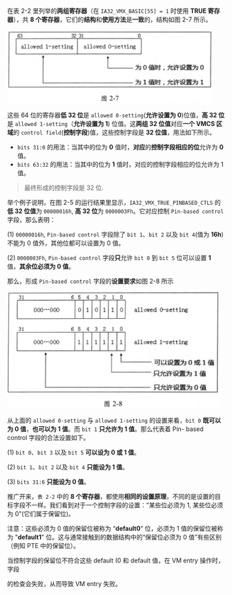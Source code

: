 
在表 2-2 里列举的**两组寄存器**（在 `IA32_VMX_BASIC[55] = 1` 时使用 **TRUE 寄存器**），共 **8 个寄存器**，它们的**结构**和**使用方法**是**一致**的，结构如图 2-7 所示。

![2021-03-22-22-06-29.png](./images/2021-03-22-22-06-29.png)

这些 64 位的寄存器**低 32 位**是 `allowed 0-setting`(**允许设置为 0**)位值，**高 32 位**是  `allowed 1-setting`（**允许设置为 1**) 位值。这**两组 32 位值**对应**一个 VMCS 区域**的 `control field`(**控制字段**)值，这些控制字段是 **32 位值**，用法如下所示。

* `bits 31:0` 的用法：当其中的位为 **0** 值时，**对应**的**控制字段相应的位**允许为 **0** 值。
* `bits 63:32` 的用法：当其中的位为 **1** 值时，对应的控制字段相应的位允许为 1 值。

> 最终形成的控制字段是 32 位.

举个例子说明，在图 2-5 的运行结果里显示，`IA32_VMX_TRUE_PINBASED_CTLS` 的**低 32 位值**为 `00000016h`, **高 32 位**为 `0000003Fh`。它对应控制 `Pin-based control` 字段，那么表明：

(1) `00000016h`, `Pin-based control` 字段除了 `bit 1`、`bit 2` 以及 `bit 4`(值为 **16h**)不能为 0 值外，其他位都可以设置为 0 值。

(2) `0000003Fh`, `Pin-based control` 字段**只**允许 `bit 0` 到 `bit 5` 位可以设置 **1** 值，**其余位必须为 0 值**。

那么，形成 `Pin-based control` 字段的**设置要求**如图 2-8 所示

![2021-03-22-22-35-08.png](./images/2021-03-22-22-35-08.png)

从上面的 `allowed 0-setting` 与 `allowed 1-setting` 的设置来看，`bit 0` **既可以为 0 值**，**也可以为 1 值**。而 `bit 1` **只允许为 1 值**。那么代表着 Pin- based control 字段的合法设置如下。

(1) `bit 0`、`bit 3` 以及 `bit 5` **可以设为 0 或 1 值**。

(2) `bit 1`、`bit 2` 以及 `bit 4` **只能设为 1 值**。

(3) `bits 31:6` **只能设为 0 值**。

推广开来，`表 2-2` 中的 **8 个寄存器**，都使用**相同的设置原理**，不同的是设置的目标字段不一样。我们看到对于一个控制字段的设置："某些位必须为 1, 某些位必须为 0"(它们属于保留位)。

注意：这些必须为 0 值的保留位被称为 “**default0**” 位，必须为 1 值的保留位被称为 "**default1**" 位。这与通常接触到的数据结构中的“保留位必须为 0 值”有些区别（例知 PTE 中的保留位）。

当控制字段的保留位不符合这些 default (0 和 default 值，在 VM entry 操作时，字段

的检查会失败，从而导致 VM entry 失败。